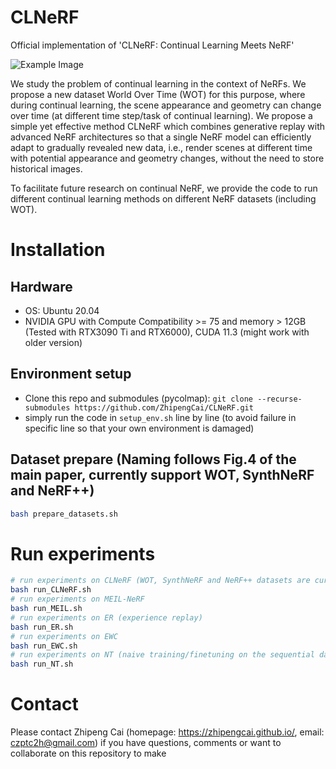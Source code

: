 # CLNeRF
Official implementation of 'CLNeRF: Continual Learning Meets NeRF'

![Example Image](https://github.com/ZhipengCai/CLNeRF/blob/main/demo/teaser.png)

We study the problem of continual learning in the context of NeRFs. We propose a new dataset World Over Time (WOT) for this purpose, where during continual learning, the scene appearance and geometry can change over time (at different time step/task of continual learning). We propose a simple yet effective method CLNeRF which combines generative replay with advanced NeRF architectures so that a single NeRF model can efficiently adapt to gradually revealed new data, i.e., render scenes at different time with potential appearance and geometry changes, without the need to store historical images.

To facilitate future research on continual NeRF, we provide the code to run different continual learning methods on different NeRF datasets (including WOT).

<!-- some demo video/image here -->


# Installation

## Hardware

* OS: Ubuntu 20.04
* NVIDIA GPU with Compute Compatibility >= 75 and memory > 12GB (Tested with RTX3090 Ti and RTX6000), CUDA 11.3 (might work with older version)

## Environment setup
* Clone this repo and submodules (pycolmap): `git clone --recurse-submodules https://github.com/ZhipengCai/CLNeRF.git`
* simply run the code in `setup_env.sh` line by line (to avoid failure in specific line so that your own environment is damaged)

## Dataset prepare (Naming follows Fig.4 of the main paper, currently support WOT, SynthNeRF and NeRF++)

```bash
bash prepare_datasets.sh
```

# Run experiments

```bash
# run experiments on CLNeRF (WOT, SynthNeRF and NeRF++ datasets are currently supported)
bash run_CLNeRF.sh
# run experiments on MEIL-NeRF
bash run_MEIL.sh
# run experiments on ER (experience replay)
bash run_ER.sh
# run experiments on EWC 
bash run_EWC.sh
# run experiments on NT (naive training/finetuning on the sequential data)
bash run_NT.sh

```

# Contact
Please contact Zhipeng Cai (homepage: https://zhipengcai.github.io/, email: czptc2h@gmail.com) if you have questions, comments or want to collaborate on this repository to make 
